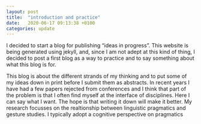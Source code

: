```yaml
---
layout: post
title:  "introduction and practice"
date:   2020-06-17 09:13:38 +0100
categories: update
---
```


I decided to start a blog for publishing “ideas in progress”. This website is being generated using jekyll, and, since I am not adept at this kind of thing, I decided to post a first blog as a way to practice and to say something about what this blog is for.

This blog is about the different strands of my thinking and to put some of my ideas down in print before I submit them as abstracts. In recent years I have had a few papers rejected from conferences and I think that part of the problem is that I often find myself at the interface of disciplines. Here I can say what I want. The hope is that writing it down will make it better.
My research focusses on the realtionship between linguistic pragmatics and gesture studies. I typically adopt a cognitive perspective on pragmatics
